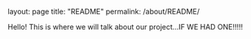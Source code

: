 layout: page
title: "README"
permalink: /about/README/

Hello! This is where we will talk about our project...IF WE HAD ONE!!!!! 
